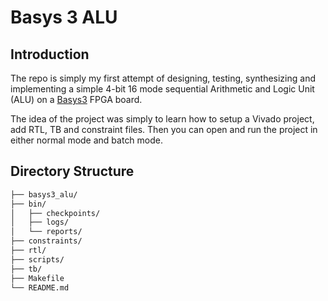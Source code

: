 # Basys 3 ALU

## Introduction
The repo is simply my first attempt of designing, testing, synthesizing and implementing a simple
4-bit 16 mode sequential Arithmetic and Logic Unit (ALU) on a
[Basys3](https://digilent.com/reference/programmable-logic/basys-3/reference-manual) FPGA board.

The idea of the project was simply to learn how to setup a Vivado project, add RTL, TB and
constraint files. Then you can open and run the project in either normal mode and batch mode.

## Directory Structure

```bash
├── basys3_alu/
├── bin/
│   ├── checkpoints/
│   ├── logs/
│   └── reports/
├── constraints/
├── rtl/
├── scripts/
├── tb/
├── Makefile
└── README.md
```


<!-- vcd file
basys3_4bit_alu.sim/sim_1/behav/xsim/04_alu.vcd

tb compilation log
basys3_4bit_alu.sim/sim_1/behav/xsim/elaborate.log

tb simu output
basys3_4bit_alu.sim/sim_1/behav/xsim/simulate.log

bitstream
basys3_4bit_alu.runs/impl_1/top.bit -->
